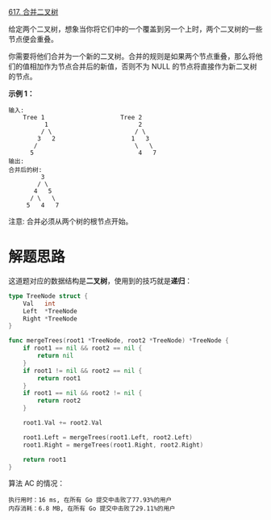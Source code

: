 [617. 合并二叉树](https://leetcode-cn.com/problems/merge-two-binary-trees/)

给定两个二叉树，想象当你将它们中的一个覆盖到另一个上时，两个二叉树的一些节点便会重叠。

你需要将他们合并为一个新的二叉树。合并的规则是如果两个节点重叠，那么将他们的值相加作为节点合并后的新值，否则不为 NULL 的节点将直接作为新二叉树的节点。

**示例 1：**

~~~
输入: 
	Tree 1                     Tree 2                  
          1                         2                             
         / \                       / \                            
        3   2                     1   3                        
       /                           \   \                      
      5                             4   7                  
输出: 
合并后的树:
	     3
	    / \
	   4   5
	  / \   \ 
	 5   4   7
~~~

注意: 合并必须从两个树的根节点开始。

# 解题思路

这道题对应的数据结构是**二叉树**，使用到的技巧就是**递归**：

~~~go
type TreeNode struct {
	Val   int
	Left  *TreeNode
	Right *TreeNode
}

func mergeTrees(root1 *TreeNode, root2 *TreeNode) *TreeNode {
	if root1 == nil && root2 == nil {
		return nil
	}
	if root1 != nil && root2 == nil {
		return root1
	}
	if root1 == nil && root2 != nil {
		return root2
	}

	root1.Val += root2.Val

	root1.Left = mergeTrees(root1.Left, root2.Left)
	root1.Right = mergeTrees(root1.Right, root2.Right)

	return root1
}
~~~

算法 AC 的情况：

~~~
执行用时：16 ms, 在所有 Go 提交中击败了77.93%的用户
内存消耗：6.8 MB, 在所有 Go 提交中击败了29.11%的用户
~~~

